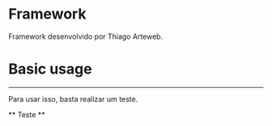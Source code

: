 # Framework
Framework desenvolvido por Thiago Arteweb.

# Basic usage
--------------
Para usar isso, basta realizar um teste.

** Teste **
